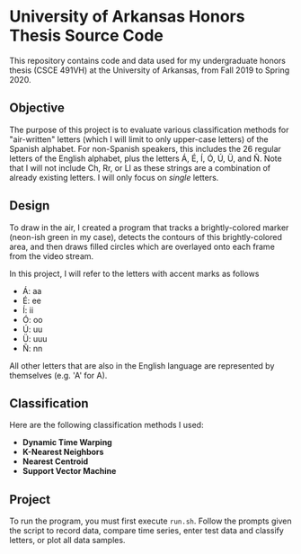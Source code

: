 # University of Arkansas Honors Thesis Source Code
This repository contains code and data used for my undergraduate honors thesis (CSCE 491VH) at the University of Arkansas, from Fall 2019 to Spring 2020.

## Objective
The purpose of this project is to evaluate various classification methods for "air-written" letters (which I will limit to only upper-case letters) of the Spanish alphabet. For non-Spanish speakers, this includes the 26 regular letters of the English alphabet, plus the letters Á, É, Í, Ó, Ú, Ü, and Ñ. Note that I will not include Ch, Rr, or Ll as these strings are a combination of already existing letters. I will only focus on _single_ letters.

## Design
To draw in the air, I created a program that tracks a brightly-colored marker (neon-ish green in my case), detects the contours of this brightly-colored area, and then draws filled circles which are overlayed onto each frame from the video stream.

In this project, I will refer to the letters with accent marks as follows
 * Á: aa
 * É: ee
 * Í: ii
 * Ó: oo
 * Ú: uu
 * Ü: uuu
 * Ñ: nn

All other letters that are also in the English language are represented by themselves (e.g. 'A' for A).

## Classification
Here are the following classification methods I used:
 * __Dynamic Time Warping__
 * __K-Nearest Neighbors__
 * __Nearest Centroid__
 * __Support Vector Machine__

## Project
To run the program, you must first execute ```run.sh```. Follow the prompts given the script to record data, compare time series, enter test data and classify letters, or plot all data samples.
